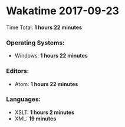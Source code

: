 # Wakatime 2017-09-23

Time Total: **1 hours 22 minutes**

### Operating Systems:
- Windows: **1 hours 22 minutes** 

### Editors:
- Atom: **1 hours 22 minutes** 

### Languages:
- XSLT: **1 hours 2 minutes** 
- XML: **19 minutes** 

